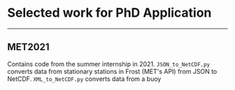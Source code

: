 # Selected work for PhD Application
---
## MET2021
Contains code from the summer internship in 2021. `JSON_to_NetCDF.py` converts data from stationary stations in Frost (MET's API) from JSON to NetCDF. `XML_to_NetCDF.py` converts data from a buoy
